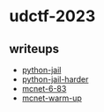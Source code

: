 # udctf-2023

## writeups

- [python-jail](./python-jail)
- [python-jail-harder](./python-jail-harder)
- [mcnet-6-83](./mcnet-6-83)
- [mcnet-warm-up](./mcnet-warm-up)
